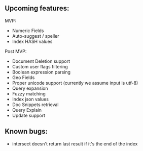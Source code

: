 ## Upcoming features:

MVP:
* Numeric Fields
* Auto-suggest / speller
* Index HASH values

Post MVP:
* Document Deletion support
* Custom user flags filtering
* Boolean expression parsing
* Geo Fields
* Proper unicode support (currently we assume input is utf-8)
* Query expansion
* Fuzzy matching
* Index json values
* Doc Snippets retrieval
* Query Explain
* Update support
## Known bugs:

* intersect doesn't return last result if it's the end of the index
